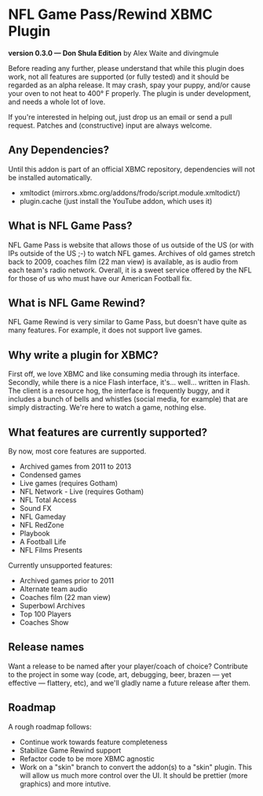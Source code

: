 # NFL Game Pass/Rewind XBMC Plugin #
**version 0.3.0 — Don Shula Edition** by Alex Waite and divingmule

Before reading any further, please understand that while this plugin does
work, not all features are supported (or fully tested) and it should be
regarded as an alpha release. It may crash, spay your puppy, and/or cause your
oven to not heat to 400° F properly. The plugin is under development, and needs
a whole lot of love.

If you're interested in helping out, just drop us an email or send a pull
request. Patches and (constructive) input are always welcome.

## Any Dependencies? ##
Until this addon is part of an official XBMC repository, dependencies will not
be installed automatically.
 * xmltodict (mirrors.xbmc.org/addons/frodo/script.module.xmltodict/)
 * plugin.cache (just install the YouTube addon, which uses it)

## What is NFL Game Pass? ##

NFL Game Pass is website that allows those of us outside of the US (or with IPs
outside of the US ;-) to watch NFL games. Archives of old games stretch back to
2009, coaches film (22 man view) is available, as is audio from each team's
radio network. Overall, it is a sweet service offered by the NFL for those of
us who must have our American Football fix.

## What is NFL Game Rewind? ##

NFL Game Rewind is very similar to Game Pass, but doesn't have quite as many
features. For example, it does not support live games.

## Why write a plugin for XBMC? ##

First off, we love XBMC and like consuming media through its interface.
Secondly, while there is a nice Flash interface, it's... well...
written in Flash. The client is a resource hog, the interface is frequently
buggy, and it includes a bunch of bells and whistles (social media, for
example) that are simply distracting. We're here to watch a game, nothing else.

## What features are currently supported? ##

By now, most core features are supported.

 * Archived games from 2011 to 2013
 * Condensed games
 * Live games (requires Gotham)
 * NFL Network - Live (requires Gotham)
 * NFL Total Access
 * Sound FX
 * NFL Gameday
 * NFL RedZone
 * Playbook
 * A Football Life
 * NFL Films Presents

Currently unsupported features:
 * Archived games prior to 2011
 * Alternate team audio
 * Coaches film (22 man view)
 * Superbowl Archives
 * Top 100 Players
 * Coaches Show

## Release names ##

Want a release to be named after your player/coach of choice? Contribute to the
project in some way (code, art, debugging, beer, brazen — yet effective —
flattery, etc), and we'll gladly name a future release after them.

## Roadmap ##

A rough roadmap follows:

* Continue work towards feature completeness
* Stabilize Game Rewind support
* Refactor code to be more XBMC agnostic
* Work on a "skin" branch to convert the addon(s) to a "skin" plugin. This will
 allow us much more control over the UI. It should be prettier (more graphics)
 and more intutive.
